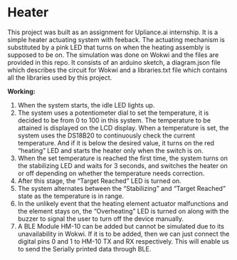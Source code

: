 # Heater
This project was built as an assignment for Upliance.ai internship.
It is a simple heater actuating system with feeback. The actuating mechanism is substituted by a pink LED that turns on when the heating assembly is supposed to be on. The simulation was done on Wokwi and the files are provided in this repo.
It consists of an arduino sketch, a diagram.json file which describes the circuit for Wokwi and a libraries.txt file which contains all the libraries used by this project.

**Working:**
1. When the system starts, the idle LED lights up. 
2. The system uses a potentiometer dial to set the temperature, it is decided to be from 0 to 100 in this system. The temperature to be attained is displayed on the LCD           display. When a temperature is set, the system uses the  DS18B20 to continuously check the current temperature. And if it is below the desired value, it turns on the           red “heating” LED and starts the heater only when the switch is on.
3. When the set temperature is reached the first time, the system turns on the stabilizing LED and waits for 3 seconds, and switches the heater on or off depending on             whether the temperature needs correction.
5. After this stage, the “Target Reached” LED is turned on.
6. The system alternates between the “Stabilizing” and “Target Reached” state as the temperature is in range.
7. In the unlikely event that the heating element actuator malfunctions and the element stays on, the “Overheating” LED is turned on along with the buzzer to signal the           user to turn off the device manually.
8. A BLE Module HM-10 can be added but cannot be simulated due to its unavailability in Wokwi. If it is to be added, then we can just connect the digital pins 0 and 1 to          HM-10 TX and RX respectively. This will enable us to send the Serially printed data through BLE.
